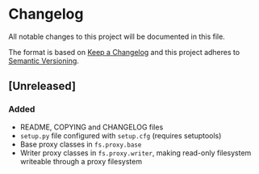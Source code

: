 # Changelog
All notable changes to this project will be documented in this file.

The format is based on [Keep a Changelog](http://keepachangelog.com/en/1.0.0/)
and this project adheres to [Semantic Versioning](http://semver.org/spec/v2.0.0.html).

## [Unreleased]
### Added
- README, COPYING and CHANGELOG files
- `setup.py` file configured with `setup.cfg` (requires setuptools)
- Base proxy classes in `fs.proxy.base`
- Writer proxy classes in `fs.proxy.writer`, making read-only filesystem
writeable through a proxy filesystem

<!-- [Unreleased]: https://github.com/althonos/fs.proxy/compare/v0.1.0...HEAD
-->
